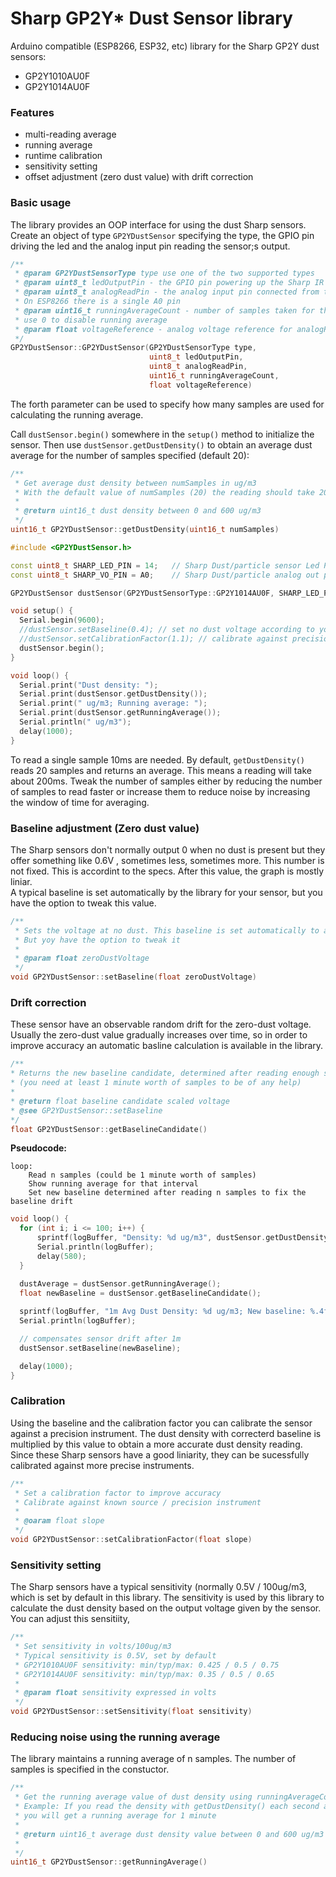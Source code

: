# Sharp GP2Y* Dust Sensor library

Arduino compatible (ESP8266, ESP32, etc) library for the Sharp GP2Y dust sensors:
- GP2Y1010AU0F
- GP2Y1014AU0F

### Features
- multi-reading average
- running average
- runtime calibration
- sensitivity setting
- offset adjustment (zero dust value) with drift correction 

### Basic usage

The library provides an OOP interface for using the dust Sharp sensors.
Create an object of type `GP2YDustSensor` specifying the type, the GPIO pin driving the led and the analog input pin reading the sensor;s output.

```c++
/**
 * @param GP2YDustSensorType type use one of the two supported types
 * @param uint8_t ledOutputPin - the GPIO pin powering up the Sharp IR LED
 * @param uint8_t analogReadPin - the analog input pin connected from the Sharp analog output (Vo).
 * On ESP8266 there is a single A0 pin
 * @param uint16_t runningAverageCount - number of samples taken for the running average.
 * use 0 to disable running average
 * @param float voltageReference - analog voltage reference for analogRead(analogReadPin)
 */
GP2YDustSensor::GP2YDustSensor(GP2YDustSensorType type,
                               uint8_t ledOutputPin,
                               uint8_t analogReadPin,
                               uint16_t runningAverageCount,
                               float voltageReference)
```

The forth parameter can be used to specify how many samples are used for calculating the running average.

Call `dustSensor.begin()` somewhere in the `setup()` method to initialize the sensor.
Then use `dustSensor.getDustDensity()` to obtain an average dust average for the number of samples specified (default 20):

```c++
/**
 * Get average dust density between numSamples in ug/m3
 * With the default value of numSamples (20) the reading should take 200ms
 * 
 * @return uint16_t dust density between 0 and 600 ug/m3
 */
uint16_t GP2YDustSensor::getDustDensity(uint16_t numSamples)
```

```c++
#include <GP2YDustSensor.h>

const uint8_t SHARP_LED_PIN = 14;   // Sharp Dust/particle sensor Led Pin
const uint8_t SHARP_VO_PIN = A0;    // Sharp Dust/particle analog out pin used for reading 

GP2YDustSensor dustSensor(GP2YDustSensorType::GP2Y1014AU0F, SHARP_LED_PIN, SHARP_VO_PIN);

void setup() {
  Serial.begin(9600);
  //dustSensor.setBaseline(0.4); // set no dust voltage according to your own experiments
  //dustSensor.setCalibrationFactor(1.1); // calibrate against precision instrument
  dustSensor.begin();
}

void loop() {
  Serial.print("Dust density: ");
  Serial.print(dustSensor.getDustDensity());
  Serial.print(" ug/m3; Running average: ");
  Serial.print(dustSensor.getRunningAverage());
  Serial.println(" ug/m3");
  delay(1000);
}
```

To read a single sample 10ms are needed. By default, `getDustDensity()` reads 20 samples and returns an average. This means a reading will take about 200ms.
Tweak the number of samples either by reducing the number of samples to read faster or increase them to reduce noise by increasing the window of time for averaging. 

### Baseline adjustment (Zero dust value)

The Sharp sensors don't normally output 0 when no dust is present but they offer something like 0.6V , sometimes less, sometimes more. This number is not fixed.
This is accordint to the specs.
After this value, the graph is mostly liniar.  
A typical baseline is set automatically by the library for your sensor, but you have the option to tweak this value.

```c++
/**
 * Sets the voltage at no dust. This baseline is set automatically to a typical value depending on the sensor type
 * But yoy have the option to tweak it
 * 
 * @param float zeroDustVoltage
 */
void GP2YDustSensor::setBaseline(float zeroDustVoltage)
```


### Drift correction

These sensor have an observable random drift for the zero-dust voltage. Usually the zero-dust value gradually increases over time, so in order to improve accuracy an automatic basline calculation is available in the library.

```c++
/**
* Returns the new baseline candidate, determined after reading enough samples
* (you need at least 1 minute worth of samples to be of any help) 
* 
* @return float baseline candidate scaled voltage
* @see GP2YDustSensor::setBaseline
*/
float GP2YDustSensor::getBaselineCandidate()
```

**Pseudocode:**

```
loop:
    Read n samples (could be 1 minute worth of samples)
    Show running average for that interval
    Set new baseline determined after reading n samples to fix the baseline drift
```

```c++
void loop() {
  for (int i; i <= 100; i++) {
      sprintf(logBuffer, "Density: %d ug/m3", dustSensor.getDustDensity());
      Serial.println(logBuffer);
      delay(580);
  }

  dustAverage = dustSensor.getRunningAverage();
  float newBaseline = dustSensor.getBaselineCandidate();
  
  sprintf(logBuffer, "1m Avg Dust Density: %d ug/m3; New baseline: %.4f", dustAverage, newBaseline);
  Serial.println(logBuffer);

  // compensates sensor drift after 1m
  dustSensor.setBaseline(newBaseline);

  delay(1000);
}
```

### Calibration

Using the baseline and the calibration factor you can calibrate the sensor against a precision instrument.
The dust density with correcterd baseline is multiplied by this value to obtain a more accurate dust density reading.
Since these Sharp sensors have a good liniarity, they can be sucessfully calibrated against more precise instruments.

```c++
/**
 * Set a calibration factor to improve accuracy
 * Calibrate against known source / precision instrument
 * 
 * @oaram float slope
 */
void GP2YDustSensor::setCalibrationFactor(float slope)

```

### Sensitivity setting

The Sharp sensors have a typical sensitivity (normally 0.5V / 100ug/m3, which is set by default in this library.
The sensitivity is used by this library to calculate the dust density based on the output voltage given by the sensor.
You can adjust this sensitiity,

```c++
/**
 * Set sensitivity in volts/100ug/m3
 * Typical sensitivity is 0.5V, set by default
 * GP2Y1010AU0F sensitivity: min/typ/max: 0.425 / 0.5 / 0.75
 * GP2Y1014AU0F sensitivity: min/typ/max: 0.35 / 0.5 / 0.65 
 * 
 * @param float sensitivity expressed in volts
 */
void GP2YDustSensor::setSensitivity(float sensitivity)
```

### Reducing noise using the running average

The library maintains a running average of n samples. The number of samples is specified in the constuctor.
```c++
/**
 * Get the running average value of dust density using runningAverageCount number of samples
 * Example: If you read the density with getDustDensity() each second and runningAverageCount is 60 (default)
 * you will get a running average for 1 minute
 * 
 * @return uint16_t average dust density value between 0 and 600 ug/m3
 * 
 */
uint16_t GP2YDustSensor::getRunningAverage()
``` 


